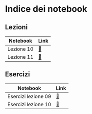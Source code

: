 # Indice dei notebook

## Lezioni

| Notebook                              | Link                                          |
| ------------------------------------- | --------------------------------------------- |
| Lezione 10                            | [:link:](./base/lezioni/lezione_10.ipynb)     |
| Lezione 11                            | [:link:](./base/lezioni/lezione_11.ipynb)     |

## Esercizi

| Notebook                              | Link                                          |
| ------------------------------------- | --------------------------------------------- |
| Esercizi lezione 09                   | [:link:](./base/esercizi/esercizi_09.ipynb)   |
| Esercizi lezione 10                   | [:link:](./base/esercizi/esercizi_10.ipynb)   |

